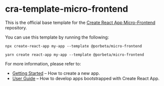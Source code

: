 # cra-template-micro-frontend

This is the official base template for the [Create React App Micro-Frontend](https://github.com/porbeta/cra-template-micro-frontend) repository.

You can use this template by running the following:
```
npx create-react-app my-app --template @porbeta/micro-frontend
```

```
yarn create react-app my-app --template @porbeta/micro-frontend
```

For more information, please refer to:

- [Getting Started](https://create-react-app.dev/docs/getting-started) – How to create a new app.
- [User Guide](https://create-react-app.dev) – How to develop apps bootstrapped with Create React App.
